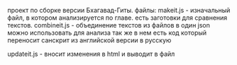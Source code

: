 проект по сборке версии Бхагавад-Гиты.
файлы:
makeit.js - изначальный файл, в котором анализируется по главе.
	есть заготовки для сравнения текстов.
combineit.js - объединение текстов из файлов в один json можно использовать для анализа
 так же в нем есть код который переносит санскрит из английской версии в русскую

updateit.js - вносит изменения в html и выводит в файл